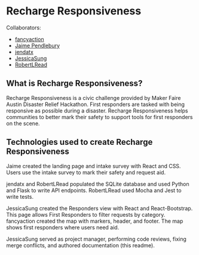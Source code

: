 # Recharge Responsiveness
Collaborators:
* [fancyaction](https://github.com/fancyaction)
* [Jaime Pendlebury](https://github.com/eeyorep33)
* [jendatx](https://github.com/jendatx)
* [JessicaSung](https://github.com/JessicaSung)
* [RobertLRead](https://github.com/RobertLRead)

## What is Recharge Responsiveness?
Recharge Responsiveness is a civic challenge provided by Maker Faire Austin Disaster Relief Hackathon. First responders are tasked with being responsive as possible during a disaster. Recharge Responsiveness helps communities to better mark their safety to support tools for first responders on the scene.

## Technologies used to create Recharge Responsiveness
Jaime created the landing page and intake survey with React and CSS. Users use the intake survey to mark their safety and request aid.

jendatx and RobertLRead populated the SQLite database and used Python and Flask to write API endpoints. RobertLRead used Mocha and Jest to write tests.

JessicaSung created the Responders view with React and React-Bootstrap. This page allows First Responders to filter requests by category. fancyaction created the map with markers, header, and footer. The map shows first responders where users need aid.

 JessicaSung served as project manager, performing code reviews, fixing merge conflicts, and authored documentation (this readme).